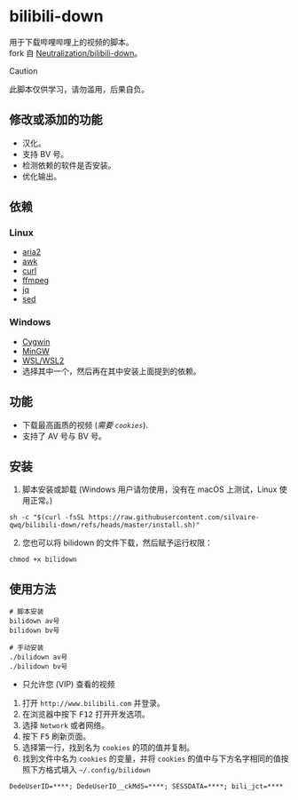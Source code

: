 # bilibili-down
用于下载哔哩哔哩上的视频的脚本。<br>
fork 自 [Neutralization/bilibili-down](https://github.com/Neutralization/bilibili-down)。

> [!CAUTION]
> 此脚本仅供学习，请勿滥用，后果自负。

## 修改或添加的功能
- 汉化。
- 支持 BV 号。
- 检测依赖的软件是否安装。
- 优化输出。

## 依赖

### Linux
- [aria2](https://aria2.github.io/)
- [awk](http://www.gnu.org/software/gawk/gawk.html)
- [curl](https://curl.haxx.se/)
- [ffmpeg](https://www.ffmpeg.org/)
- [jq](https://stedolan.github.io/jq/)
- [sed](https://www.gnu.org/software/sed/)

### Windows
- [Cygwin](https://www.cygwin.com/)
- [MinGW](http://www.mingw.org/)
- [WSL/WSL2](https://docs.microsoft.com/en-us/windows/wsl/about)
- 选择其中一个，然后再在其中安装上面提到的依赖。

## 功能
- 下载最高画质的视频 (*需要 ```cookies```*).
- 支持了 AV 号与 BV 号。

## 安装
1. 脚本安装或卸载 (Windows 用户请勿使用，没有在 macOS 上测试，Linux 使用正常。)
```
sh -c "$(curl -fsSL https://raw.githubusercontent.com/silvaire-qwq/bilibili-down/refs/heads/master/install.sh)"
```

2. 您也可以将 bilidown 的文件下载，然后赋予运行权限：
```shell
chmod +x bilidown
```

## 使用方法
```shell
# 脚本安装
bilidown av号
bilidown bv号

# 手动安装
./bilidown av号
./bilidown bv号
```

- 只允许您 (VIP) 查看的视频
1. 打开 `http://www.bilibili.com` 并登录。
2. 在浏览器中按下 <kbd>F12</kbd> 打开开发选项。
3. 选择 `Network` 或者网络。
4. 按下 <kbd>F5</kbd> 刷新页面。
5. 选择第一行，找到名为 ```cookies``` 的项的值并复制。
6. 找到文件中名为 `cookies` 的变量，并将 ```cookies``` 的值中与下方名字相同的值按照下方格式填入 ```~/.config/bilidown```

```shell
DedeUserID=****; DedeUserID__ckMd5=****; SESSDATA=****; bili_jct=****
```